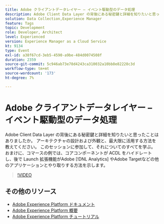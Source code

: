 ```yaml
---
title: Adobe クライアントデータレイヤー – イベント駆動型のデータ処理
description: Adobe Client Data Layer の背後にある秘密鍵と詳細を知りたいと思ったことはありましたか。 アーキテクチャの設計および外観と、最大限に活用する方法を教えてください。 このセッションに参加して、それについてのすべてを学ぶ。 おまけに、コマースの例では、コアコンポーネントが ACDL をハイドレートし、後で Launch 拡張機能がAdobeやAdobe Targetなどの他のアプリケーションとやり取りする方法を示  [!DNL Analytics]  ます。
solution: Data Collection,Experience Manager
feature: Tags
topic: Development
role: Developer, Architect
level: Experienced
version: Experience Manager as a Cloud Service
kt: 9134
type: Event
exl-id: a38f67cd-3eb5-4590-a9be-484d0074508f
duration: 2359
source-git-commit: 5c946ab73e78d4243ca310032a10bb8e82228c3d
workflow-type: tm+mt
source-wordcount: '173'
ht-degree: 7%

---
```


# Adobe クライアントデータレイヤー – イベント駆動型のデータ処理

Adobe Client Data Layer の背後にある秘密鍵と詳細を知りたいと思ったことはありましたか。 アーキテクチャの設計および外観と、最大限に活用する方法を教えてください。 このセッションに参加して、それについてのすべてを学ぶ。 おまけに、コマースの例では、コアコンポーネントが ACDL をハイドレートし、後で Launch 拡張機能がAdobe [!DNL Analytics] やAdobe Targetなどの他のアプリケーションとやり取りする方法を示します。

>[!VIDEO](https://video.tv.adobe.com/v/337585/?quality=12&learn=on&hidetitle=true)

## その他のリソース

- [Adobe Experience Platform ドキュメント ](https://experienceleague.adobe.com/docs/experience-platform.html?lang=ja)
- [Adobe Experience Platform 概要](https://experienceleague.adobe.com/docs/experience-platform/landing/home.html?lang=ja)
- [Adobe Experience Platform チュートリアル](https://experienceleague.adobe.com/docs/platform-learn/tutorials/overview.html?lang=ja)
